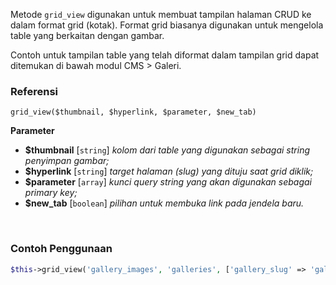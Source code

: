 Metode `grid_view` digunakan untuk membuat tampilan halaman CRUD ke dalam format grid (kotak). Format grid biasanya digunakan untuk mengelola table yang berkaitan dengan gambar.

Contoh untuk tampilan table yang telah diformat dalam tampilan grid dapat ditemukan di bawah modul CMS > Galeri.

### Referensi
`grid_view($thumbnail, $hyperlink, $parameter, $new_tab)`

**Parameter**
* **$thumbnail** [`string`] *kolom dari table yang digunakan sebagai string penyimpan gambar;*
* **$hyperlink** [`string`] *target halaman (slug) yang dituju saat grid diklik;*
* **$parameter** [`array`] *kunci query string yang akan digunakan sebagai primary key;*
* **$new_tab** [`boolean`] *pilihan untuk membuka link pada jendela baru.*

&nbsp;

### Contoh Penggunaan
```php
$this->grid_view('gallery_images', 'galleries', ['gallery_slug' => 'gallery_slug'], true);
```

